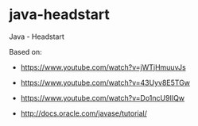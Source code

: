 # java-headstart
Java - Headstart

Based on:

- https://www.youtube.com/watch?v=jWTjHmuuvJs
- https://www.youtube.com/watch?v=43Uyv8E5TGw
- https://www.youtube.com/watch?v=Do1ncU9IIQw

- http://docs.oracle.com/javase/tutorial/

